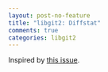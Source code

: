 ```yaml
---
layout: post-no-feature
title: "libgit2: Diffstat"
comments: true
categories: libgit2
---
```


Inspired by [this issue](https://github.com/libgit2/libgit2/issues/1241).
